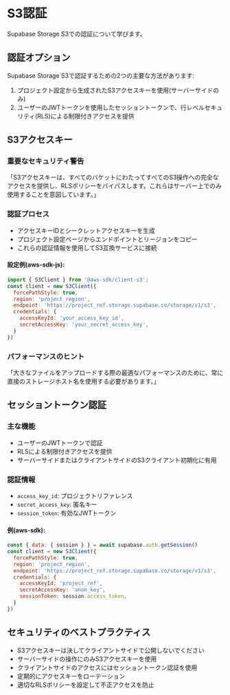 # S3認証

Supabase Storage S3での認証について学びます。

## 認証オプション

Supabase Storage S3で認証するための2つの主要な方法があります:

1. プロジェクト設定から生成されたS3アクセスキーを使用(サーバーサイドのみ)
2. ユーザーのJWTトークンを使用したセッショントークンで、行レベルセキュリティ(RLS)による制限付きアクセスを提供

## S3アクセスキー

### 重要なセキュリティ警告
「S3アクセスキーは、すべてのバケットにわたってすべてのS3操作への完全なアクセスを提供し、RLSポリシーをバイパスします。これらはサーバー上でのみ使用することを意図しています。」

### 認証プロセス
- アクセスキーIDとシークレットアクセスキーを生成
- プロジェクト設定ページからエンドポイントとリージョンをコピー
- これらの認証情報を使用してS3互換サービスに接続

#### 設定例(aws-sdk-js):
```javascript
import { S3Client } from '@aws-sdk/client-s3';
const client = new S3Client({
  forcePathStyle: true,
  region: 'project_region',
  endpoint: 'https://project_ref.storage.supabase.co/storage/v1/s3',
  credentials: {
    accessKeyId: 'your_access_key_id',
    secretAccessKey: 'your_secret_access_key',
  }
})
```

### パフォーマンスのヒント
「大きなファイルをアップロードする際の最適なパフォーマンスのために、常に直接のストレージホスト名を使用する必要があります。」

## セッショントークン認証

### 主な機能
- ユーザーのJWTトークンで認証
- RLSによる制限付きアクセスを提供
- サーバーサイドまたはクライアントサイドのS3クライアント初期化に有用

### 認証情報
- `access_key_id`: プロジェクトリファレンス
- `secret_access_key`: 匿名キー
- `session_token`: 有効なJWTトークン

#### 例(aws-sdk):
```javascript
const { data: { session } } = await supabase.auth.getSession()
const client = new S3Client({
  forcePathStyle: true,
  region: 'project_region',
  endpoint: 'https://project_ref.storage.supabase.co/storage/v1/s3',
  credentials: {
    accessKeyId: 'project_ref',
    secretAccessKey: 'anon_key',
    sessionToken: session.access_token,
  }
})
```

## セキュリティのベストプラクティス

- S3アクセスキーは決してクライアントサイドで公開しないでください
- サーバーサイドの操作にのみS3アクセスキーを使用
- クライアントサイドのアクセスにはセッショントークン認証を使用
- 定期的にアクセスキーをローテーション
- 適切なRLSポリシーを設定して不正アクセスを防止
